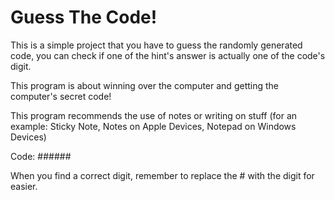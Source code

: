 # Guess The Code!
This is a simple project that you have to guess the randomly generated code, you can check if one of the hint's answer is actually one of the code's digit.

This program is about winning over the computer and getting the computer's secret code!

This program recommends the use of notes or writing on stuff (for an example: Sticky Note, Notes on Apple Devices, Notepad on Windows Devices)

Code: ######

When you find a correct digit, remember to replace the # with the digit for easier.